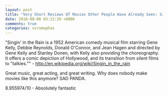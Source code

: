 ```yaml
---
layout: post
title: "Very Short Reviews Of Movies Other People Have Already Seen: Singin' in the Rain [1952]"
date: 2010-08-06 03:12:29 +0000
comments: true
categories: vsromophas
---
```


"Singin' in the Rain is a 1952 American comedy musical film starring Gene Kelly, Debbie Reynolds, Donald O'Connor, and Jean Hagen and directed by Gene Kelly and Stanley Donen, with Kelly also providing the choreography. It offers a comic depiction of Hollywood, and its transition from silent films to "talkies."" - http://en.wikipedia.org/wiki/Singin_in_the_rain

Great music, great acting, and great writing. Why does nobody make movies like this anymore? SAD PANDA.

8.955974/10 - Absolutely fantastic